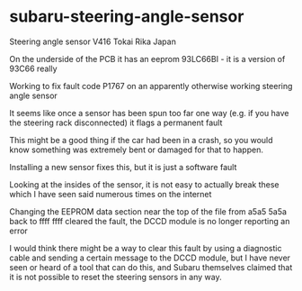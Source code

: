 # subaru-steering-angle-sensor

Steering angle sensor V416 Tokai Rika Japan

On the underside of the PCB it has an eeprom 93LC66BI - it is a version of 93C66 really

Working to fix fault code P1767 on an apparently otherwise working steering angle sensor

It seems like once a sensor has been spun too far one way (e.g. if you have the steering rack disconnected) it flags a permanent fault

This might be a good thing if the car had been in a crash, so you would know something was extremely bent or damaged for that to happen.


Installing a new sensor fixes this, but it is just a software fault

Looking at the insides of the sensor, it is not easy to actually break these which I have seen said numerous times on the internet


Changing the EEPROM data section near the top of the file from a5a5 5a5a back to ffff ffff cleared the fault, the DCCD module is no longer reporting an error

I would think there might be a way to clear this fault by using a diagnostic cable and sending a certain message to the DCCD module, but I have never seen or heard of a tool that can do this, and Subaru themselves claimed that it is not possible to reset the steering sensors in any way.
